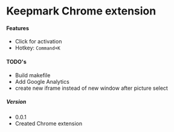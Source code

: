 # Keepmark Chrome extension

#### Features
* Click for activation
* Hotkey: `Command+K`

#### TODO's
* Build makefile
* Add Google Analytics
* create new iframe instead of new window after picture select

##### Version
* 0.0.1
 * Created Chrome extension